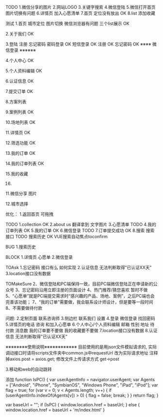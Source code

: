 TODO
1.微信分享的图片
2.网站LOGO
3.关键字搜索
4.微信登陆
5.微信打开首页 图片切换有问题
6.详情页 加入心愿清单
7.首页 定位没有放出  OK
8.list 添加收藏

测试
1.首页 
	城市定位
	图片切换 微信浏览器有问题
	三个list展示 OK

2.关于我们 OK

3.登陆 注册 忘记密码
	密码登录 OK
	短信登录 OK
	注册 OK
	忘记密码 OK
	※※※※ 微信登录 ※※※※※※

4.个人中心 OK

5.个人资料编辑 OK

6.认证信息 OK

7.提交订单 OK

8.方案列表

9.案例列表 OK

10.场地列表 OK

11.详情页 OK

12.筛选功能 OK

13.我的订单 OK

14.我的订单列表 OK

15.我的收藏

16.


11.微信分享
	图片

12.城市选择


优化：
1.返回首页 可拖拽





TODO
1.collection OK
2.about us  翻译拿到 文字图片
3.心愿清单 TODO
4.我的订单列表  OK
5.我的订单 OK
6.微信登录 TODO
7.订单提交成功 OK
8.搜索  搜索接口 TODO  搜索历史 OK  VUE搜索自动焦点toconfirm


BUG
1.搜索历史


BLOCK
1.详情页 心愿单
2.微信登录 


TOAsk
1.忘记密码 接口有么  如何实现
2.认证信息 无法判断取得"已认证XX天"
3.location接口没有数据


TOMakeSure
2、微信登陆和PC端保持一致，目前PC端微信登陆正在申请新的公众号
3、忘记密码沿用立即注册的页面设计
4、热门推荐/猜您喜欢 暂时不做
5、“心愿单”就是PC端提交需求时“感兴趣的产品、场地、案例”，之后PC端也会完善该功能； 
7、“我的订单”需要做，我会联系设计师设计，但是要等一段时间
8、不需要做待付款


问题:
2.定制页面 联系咨询师
3.侧边栏 联系我们 设置
4.登录 微信登录 找回密码
5.详情页的电话 咨询 和加入心愿单
6.个人中心/个人资料编辑  邮箱 性别  地址 待付款 消息数  我的订单要不要做 我的收藏要不要做 
7.location接口没有数据
8.认证信息 无法判断取得"已认证XX天"


※※※※※※※※使用说明※※※※※※※※※※※※
目前使用的是用json文件模拟请求的,
	实际调动接口时请将scripts文件夹中common.js中requestUrl 改为实际请求地址
	注释掉axios.post = axios.get;
	修改文件上传请求方式 get->post

3.移动和web的自动跳转

添加
function IsPC() {
    var userAgentInfo = navigator.userAgent;
    var Agents = ["Android", "iPhone",
        "SymbianOS", "Windows Phone",
        "iPad", "iPod"];
    var flag = true;
    for (var v = 0; v < Agents.length; v++) {
        if (userAgentInfo.indexOf(Agents[v]) > 0) {
            flag = false;
            break;
        }
    }
    return flag;
}

var baseUrl = "";
if (IsPC) {
    window.location.href = baseUrl;
} else {
    window.location.href = baseUrl + 'm/index.html'
}